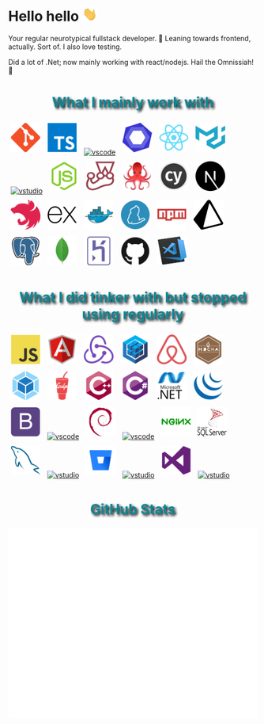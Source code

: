 # Hello hello <img src="./icons/Hi.gif" width="30px" />

Your regular neurotypical fullstack developer. :see_no_evil:
Leaning towards frontend, actually. Sort of. I also love testing.

Did a lot of .Net; now mainly working with react/nodejs. Hail the Omnissiah! 🧙

<h1 align="center" style="color:#0c8694;text-shadow: black 0.1em 0.1em 0.2em;">What I mainly work with</h1>

<p align="left">
<a href="https://git-scm.com/" target="_blank"><img style="margin: 5px" src="https://raw.githubusercontent.com/devicons/devicon/master/icons/git/git-original.svg" alt="git" width="60" height="60"/></a>
<a href="https://www.typescriptlang.org/" target="_blank"><img style="margin: 5px" src="https://raw.githubusercontent.com/devicons/devicon/master/icons/typescript/typescript-original.svg" alt="TypeScript" height="60" /></a>
<a href="https://babeljs.io/" target="_blank"><img style="margin: 5px" src="https://cdn.jsdelivr.net/gh/devicons/devicon/icons/babel/babel-original.svg" alt="vscode" width="60" height="60"/></a>
<a href="https://eslint.org/" target="_blank"><img style="margin: 5px" src="./icons/eslint.svg" alt="vscode" width="60" height="60"/></a>
<a href="https://fr.reactjs.org/" target="_blank"><img style="margin: 5px" src="https://raw.githubusercontent.com/devicons/devicon/master/icons/react/react-original.svg" alt="React" height="60" /></a>
<a href="https://material-ui.com/" target="_blank"><img style="margin: 5px" src="https://raw.githubusercontent.com/devicons/devicon/master/icons/materialui/materialui-plain.svg" alt="material-ui" width="60" height="60"/></a>
<a href="https://storybook.js.org/" target="_blank"><img style="margin: 5px" src="https://cdn.jsdelivr.net/gh/devicons/devicon/icons/storybook/storybook-original.svg" alt="vstudio" width="60" height="60"/></a>
<a href="https://nodejs.org" target="_blank"><img style="margin: 5px" src="https://raw.githubusercontent.com/devicons/devicon/master/icons/nodejs/nodejs-original.svg" alt="nodejs" width="60" height="60"/></a>
<a href="https://jestjs.io/" target="_blank"><img style="margin: 5px" src="./icons/jest-icon.svg" alt="jest" width="60" height="60"/></a>
<a href="https://testing-library.com/" alt="testing library" target="_blank"><img style="margin: 5px" src="./icons/octopus-128x128.png" alt="mongodb" width="60" height="60"/></a>
<a href="https://www.cypress.io/" target="_blank"><img style="margin: 5px" src="./icons/cypress.png" alt="vscode" width="60" height="60"/></a>
<a href="https://nextjs.org/" target="_blank"><img style="margin: 5px" src="https://raw.githubusercontent.com/devicons/devicon/master/icons/nextjs/nextjs-original.svg" alt="nextjs" width="60" height="60"/></a>
<a href="https://nestjs.com/" target="_blank"><img style="margin: 5px" src="https://raw.githubusercontent.com/devicons/devicon/master/icons/nestjs/nestjs-plain.svg" alt="nestjs" width="60" height="60"/></a>
<a href="https://expressjs.com/" alt="github" target="_blank"><img style="margin: 5px" src="https://raw.githubusercontent.com/devicons/devicon/master/icons/express/express-original.svg" alt="expressjs" width="60" height="60"/></a>
<a href="https://www.docker.com/" alt="github" target="_blank"><img style="margin: 5px" src="https://raw.githubusercontent.com/devicons/devicon/master/icons/docker/docker-original.svg" alt="docker" width="60" height="60"/></a>
<a href="https://yarnpkg.com/" target="_blank"><img style="margin: 5px" src="https://raw.githubusercontent.com/devicons/devicon/master/icons/yarn/yarn-original.svg" alt="yarn" width="60" height="60"/></a>
<a href="https://www.npmjs.com/~jpb06" target="_blank"><img style="margin: 5px" src="https://raw.githubusercontent.com/devicons/devicon/master/icons/npm/npm-original-wordmark.svg" alt="npm" width="60" height="60"/></a>
<a href="https://www.prisma.io/" target="_blank"><img style="margin: 5px" src="./icons/prisma_icon_132076.svg" alt="prisma" width="60" height="60"/></a>
<a href="https://www.postgresql.org/" target="_blank"><img style="margin: 5px" src="https://raw.githubusercontent.com/devicons/devicon/master/icons/postgresql/postgresql-original.svg" width="60" height="60"/></a>
<a href="https://www.mongodb.com/" alt="postgres" target="_blank"><img style="margin: 5px" src="https://raw.githubusercontent.com/devicons/devicon/master/icons/mongodb/mongodb-original.svg" alt="mongodb" width="60" height="60"/></a>
<a href="https://dashboard.heroku.com/apps" target="_blank"><img style="margin: 5px" src="https://raw.githubusercontent.com/devicons/devicon/master/icons/heroku/heroku-original.svg" alt="heroku" width="60" height="60"/></a>
<a href="https://github.com/" alt="github" target="_blank"><img style="margin: 5px" src="https://raw.githubusercontent.com/devicons/devicon/master/icons/github/github-original.svg" alt="mongodb" width="60" height="60"/></a>
<a href="https://code.visualstudio.com/" target="_blank"><img style="margin: 5px" src="./icons/vscode.png" alt="vscode" width="60" height="60"/></a>

</p>

<h1 align="center" style="color:#0c8694;text-shadow: black 0.1em 0.1em 0.2em;">What I did tinker with but stopped using regularly</h1>

<p align="left">
<a href="https://developer.mozilla.org/en-US/docs/Web/JavaScript" target="_blank"><img style="margin: 5px" src="https://raw.githubusercontent.com/devicons/devicon/master/icons/javascript/javascript-original.svg" alt="javascript" width="60" height="60"/></a>
<a href="https://angularjs.org/" target="_blank"><img style="margin: 5px" src="https://raw.githubusercontent.com/devicons/devicon/master/icons/angularjs/angularjs-original.svg" alt=angular" width="60" height="60"/></a>
<a href="https://redux.js.org/" target="_blank"><img style="margin: 5px" src="https://raw.githubusercontent.com/devicons/devicon/master/icons/redux/redux-original.svg" alt="redux" width="60" height="60"/></a>
<a href="https://sequelize.org/master/" target="_blank"><img style="margin: 5px" src="https://raw.githubusercontent.com/devicons/devicon/master/icons/sequelize/sequelize-original.svg" alt="sequelize" width="60" height="60"/></a>
<a href="https://enzymejs.github.io/enzyme/" target="_blank"><img style="margin: 5px" src="./icons/airbnb-1.svg" alt="enzyme" width="60" height="60"/></a>
<a href="https://mochajs.org/" target="_blank"><img style="margin: 5px" src="https://raw.githubusercontent.com/devicons/devicon/master/icons/mocha/mocha-plain.svg" alt="mocha" width="60" height="60"/></a>
<a href="https://webpack.js.org/" target="_blank"><img style="margin: 5px" src="https://raw.githubusercontent.com/devicons/devicon/master/icons/webpack/webpack-original.svg" alt="webpack" width="60" height="60"/></a>
<a href="https://gulpjs.com/" target="_blank"><img style="margin: 5px" src="https://raw.githubusercontent.com/devicons/devicon/master/icons/gulp/gulp-plain.svg" alt="gulp" width="60" height="60"/></a>
<a href="https://isocpp.org/" target="_blank"><img style="margin: 5px" src="https://raw.githubusercontent.com/devicons/devicon/master/icons/cplusplus/cplusplus-original.svg" alt="cpp" width="60" height="60"/></a>
<a href="https://docs.microsoft.com/fr-fr/dotnet/csharp/" target="_blank"><img style="margin: 5px" src="https://raw.githubusercontent.com/devicons/devicon/master/icons/csharp/csharp-original.svg" alt="C#" width="60" height="60"/></a>
<a href="https://docs.microsoft.com/en-us/aspnet/overview" target="_blank"><img style="margin: 5px" src="https://raw.githubusercontent.com/devicons/devicon/master/icons/dot-net/dot-net-original-wordmark.svg" alt=".net" width="60" height="60"/></a>
<a href="https://jquery.com/" target="_blank"><img style="margin: 5px" src="https://raw.githubusercontent.com/devicons/devicon/master/icons/jquery/jquery-original.svg" alt="jquery" width="60" height="60"/></a>
<a href="https://getbootstrap.com/" target="_blank"><img style="margin: 5px" src="https://raw.githubusercontent.com/devicons/devicon/master/icons/bootstrap/bootstrap-plain.svg" alt="bootstrap" width="60" height="60"/></a>
<a href="https://www.putty.org/" target="_blank"><img style="margin: 5px" src="https://cdn.jsdelivr.net/gh/devicons/devicon/icons/putty/putty-original.svg
" alt="vscode" width="60" height="60"/></a>
<a href="https://www.debian.org/index.en.html" target="_blank"><img style="margin: 5px" src="https://raw.githubusercontent.com/devicons/devicon/master/icons/debian/debian-original.svg" alt="debian" width="60" height="60"/></a>
<a href="http://www.gnu.org/software/bash/" target="_blank"><img style="margin: 5px" src="https://cdn.jsdelivr.net/gh/devicons/devicon/icons/bash/bash-original.svg" alt="vscode" width="60" height="60"/></a>
<a href="https://www.nginx.com" target="_blank"><img style="margin: 5px" src="https://raw.githubusercontent.com/devicons/devicon/master/icons/nginx/nginx-original.svg" alt="nginx" width="60" height="60"/></a>
<a href="https://www.microsoft.com/en-us/sql-server" target="_blank"><img style="margin: 5px" src="./icons/logo-microsoft-sql-server.svg" alt="sql server" width="60" height="60"/></a>
<a href="https://www.mysql.com/fr/" target="_blank"><img style="margin: 5px" src="https://raw.githubusercontent.com/devicons/devicon/master/icons/mysql/mysql-original.svg" alt="mysql" width="60" height="60"/></a>
<a href="https://redis.io/" target="_blank"><img style="margin: 5px" src="https://cdn.jsdelivr.net/gh/devicons/devicon/icons/redis/redis-plain-wordmark.svg" alt="vstudio" width="60" height="60"/></a>
<a href="https://bitbucket.org/" target="_blank"><img style="margin: 5px" src="https://raw.githubusercontent.com/devicons/devicon/master/icons/bitbucket/bitbucket-original.svg" alt="bitbucket" width="60" height="60"/></a>
<a href="https://azure.microsoft.com/" target="_blank"><img style="margin: 5px" src="https://cdn.jsdelivr.net/gh/devicons/devicon/icons/azure/azure-original.svg" alt="vstudio" width="60" height="60"/></a>
<a href="https://visualstudio.microsoft.com/" target="_blank"><img style="margin: 5px" src="https://raw.githubusercontent.com/devicons/devicon/master/icons/visualstudio/visualstudio-plain.svg" alt="vstudio" width="60" height="60"/></a>
<a href="https://www.jetbrains.com/fr-fr/webstorm/" target="_blank"><img style="margin: 5px" src="https://cdn.jsdelivr.net/gh/devicons/devicon/icons/webstorm/webstorm-original.svg" alt="vstudio" width="60" height="60"/></a>

</p>

<h1 align="center" style="color:#0c8694;text-shadow: black 0.1em 0.1em 0.2em;">GitHub Stats</h1>

<div style="display: flex;flex-direction: column;flex-wrap: nowrap;justify-content: flex-start;align-items: center;align-content: stretch">
  <img src="./stats.svg" style="width:100%;margin-bottom:45px;" />
</div>
